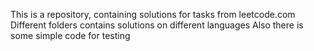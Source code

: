 This is a repository, containing solutions for tasks from leetcode.com
Different folders contains solutions on different languages
Also there is some simple code for testing

